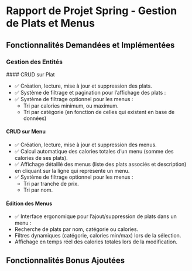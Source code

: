 # Rapport de Projet Spring - Gestion de Plats et Menus

## Fonctionnalités Demandées et Implémentées

### Gestion des Entités

#### CRUD sur Plat
 - ✅ Création, lecture, mise à jour et suppression des plats.
 - ✅ Système de filtrage et pagination pour l’affichage des plats :
 - ✅ Système de filtrage optionnel pour les menus :
    - Tri par calories minimum, ou maximum.
    - Tri par catégorie (en fonction de celles qui existent en base de données)

#### CRUD sur Menu
 - ✅ Création, lecture, mise à jour et suppression des menus.
 - ✅ Calcul automatique des calories totales d’un menu (somme des calories de ses plats).
 - ✅ Affichage détaillé des menus (liste des plats associés et description) en cliquant sur la ligne qui représente un menu.
 - ✅ Système de filtrage optionnel pour les menus :
    - Tri par tranche de prix.
    - Tri par nom.

#### Édition des Menus
 - ✅ Interface ergonomique pour l’ajout/suppression de plats dans un menu :
 - Recherche de plats par nom, catégorie ou calories.
 - Filtres dynamiques (catégorie, calories min/max) lors de la sélection.
 - Affichage en temps réel des calories totales lors de la modification.

## Fonctionnalités Bonus Ajoutées


